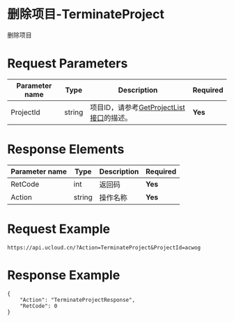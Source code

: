 # 删除项目-TerminateProject

删除项目

# Request Parameters
|Parameter name|Type|Description|Required|
|---|---|---|---|
|ProjectId|string|项目ID，请参考[GetProjectList接口](../summary/get_project_list.html)的描述。|**Yes**|

# Response Elements
|Parameter name|Type|Description|Required|
|---|---|---|---|
|RetCode|int|返回码|**Yes**|
|Action|string|操作名称|**Yes**|

# Request Example
```
https://api.ucloud.cn/?Action=TerminateProject&ProjectId=acwog
```

# Response Example
```
{
    "Action": "TerminateProjectResponse", 
    "RetCode": 0
}
```

